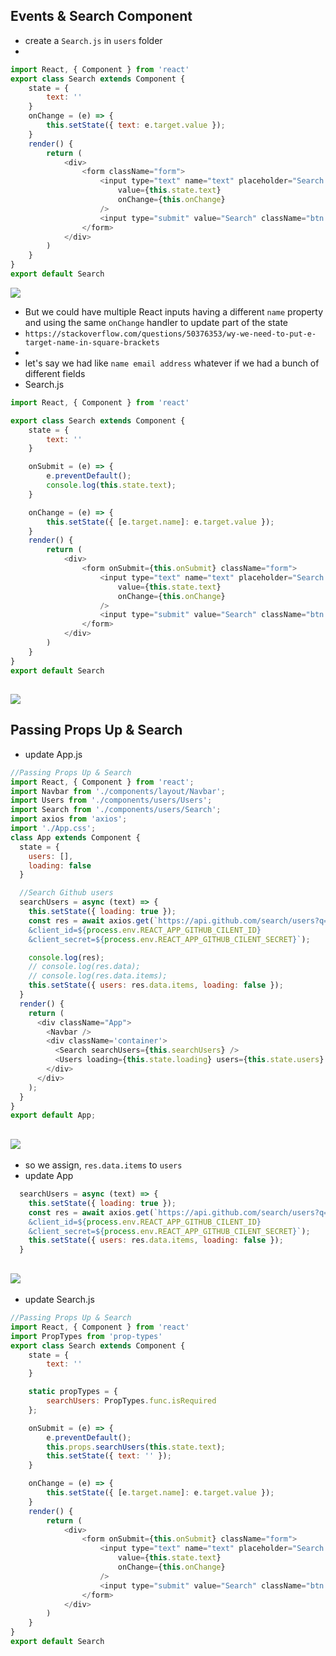 ## Events & Search Component
- create a `Search.js` in `users` folder
-
```js
import React, { Component } from 'react'
export class Search extends Component {
    state = {
        text: ''
    }
    onChange = (e) => {
        this.setState({ text: e.target.value });
    }
    render() {
        return (
            <div>
                <form className="form">
                    <input type="text" name="text" placeholder="Search Users..."
                        value={this.state.text}
                        onChange={this.onChange}
                    />
                    <input type="submit" value="Search" className="btn btn-dark btn-block" />
                </form>
            </div>
        )
    }
}
export default Search
```
![](img/2020-01-20-11-16-58.png)

- But we could have multiple React inputs having a different `name` property and using the same `onChange` handler to update part of the state
- `https://stackoverflow.com/questions/50376353/wy-we-need-to-put-e-target-name-in-square-brackets`
-
- let's say we had like `name email address` whatever if we had a bunch of different fields
- Search.js
```js
import React, { Component } from 'react'

export class Search extends Component {
    state = {
        text: ''
    }

    onSubmit = (e) => {
        e.preventDefault();
        console.log(this.state.text);
    }

    onChange = (e) => {
        this.setState({ [e.target.name]: e.target.value });
    }
    render() {
        return (
            <div>
                <form onSubmit={this.onSubmit} className="form">
                    <input type="text" name="text" placeholder="Search Users..."
                        value={this.state.text}
                        onChange={this.onChange}
                    />
                    <input type="submit" value="Search" className="btn btn-dark btn-block" />
                </form>
            </div>
        )
    }
}
export default Search
```
![](img/2020-01-20-12-20-53.png)
---

## Passing Props Up & Search
- update App.js
```js
//Passing Props Up & Search
import React, { Component } from 'react';
import Navbar from './components/layout/Navbar';
import Users from './components/users/Users';
import Search from './components/users/Search';
import axios from 'axios';
import './App.css';
class App extends Component {
  state = {
    users: [],
    loading: false
  }

  //Search Github users
  searchUsers = async (text) => {
    this.setState({ loading: true });
    const res = await axios.get(`https://api.github.com/search/users?q=${text}
    &client_id=${process.env.REACT_APP_GITHUB_CILENT_ID}
    &client_secret=${process.env.REACT_APP_GITHUB_CILENT_SECRET}`);

    console.log(res);
    // console.log(res.data);
    // console.log(res.data.items);
    this.setState({ users: res.data.items, loading: false });
  }
  render() {
    return (
      <div className="App">
        <Navbar />
        <div className='container'>
          <Search searchUsers={this.searchUsers} />
          <Users loading={this.state.loading} users={this.state.users} />
        </div>
      </div>
    );
  }
}
export default App;
```
![](img/2020-01-20-14-34-47.png)
-
- so we assign, `res.data.items` to `users`
- update App
```js
  searchUsers = async (text) => {
    this.setState({ loading: true });
    const res = await axios.get(`https://api.github.com/search/users?q=${text}
    &client_id=${process.env.REACT_APP_GITHUB_CILENT_ID}
    &client_secret=${process.env.REACT_APP_GITHUB_CILENT_SECRET}`);
    this.setState({ users: res.data.items, loading: false });
  }
```
![](img/2020-01-20-14-36-39.png)
-
- update Search.js
```js
//Passing Props Up & Search
import React, { Component } from 'react'
import PropTypes from 'prop-types'
export class Search extends Component {
    state = {
        text: ''
    }

    static propTypes = {
        searchUsers: PropTypes.func.isRequired
    };

    onSubmit = (e) => {
        e.preventDefault();
        this.props.searchUsers(this.state.text);
        this.setState({ text: '' });
    }

    onChange = (e) => {
        this.setState({ [e.target.name]: e.target.value });
    }
    render() {
        return (
            <div>
                <form onSubmit={this.onSubmit} className="form">
                    <input type="text" name="text" placeholder="Search Users..."
                        value={this.state.text}
                        onChange={this.onChange}
                    />
                    <input type="submit" value="Search" className="btn btn-dark btn-block" />
                </form>
            </div>
        )
    }
}
export default Search
```




